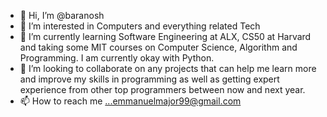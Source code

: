 - 👋 Hi, I’m @baranosh
- 👀 I’m interested in Computers and everything related Tech 
- 🌱 I’m currently learning Software Engineering at ALX, CS50 at Harvard and taking some MIT courses on Computer Science, Algorithm and Programming. I am currently okay with Python.
- 💞️ I’m looking to collaborate on any projects that can help me learn more and improve my skills in programming as well as getting expert experience from other top programmers between now and next year.
- 📫 How to reach me ...emmanuelmajor99@gmail.com

<!---
baranosh/baranosh is a ✨ special ✨ repository because its `README.md` (this file) appears on your GitHub profile.
You can click the Preview link to take a look at your changes.
--->
